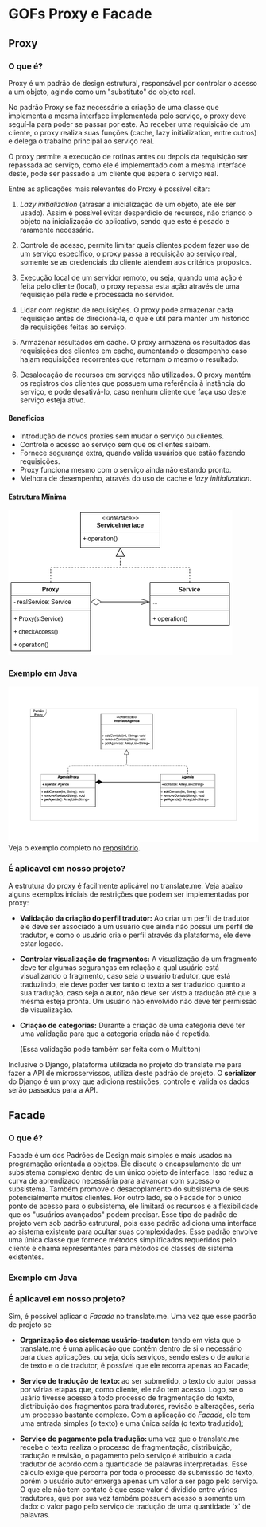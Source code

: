# GOFs Proxy e Facade

## Proxy
### O que é?
Proxy é um padrão de design estrutural, responsável por controlar o acesso a um objeto, agindo como um "substituto" do objeto real.

No padrão Proxy se faz necessário a criação de uma classe que implementa a mesma interface implementada pelo serviço, o proxy deve seguí-la para poder se passar por este. Ao receber uma requisição de um cliente, o proxy realiza suas funções (cache, lazy initialization, entre outros) e delega o trabalho principal ao serviço real.

O proxy permite a execução de rotinas antes ou depois da requisição ser repassada ao serviço, como ele é implementado com a mesma interface deste, pode ser passado a um cliente que espera o serviço real.

Entre as aplicações mais relevantes do Proxy é possível citar:
1. _Lazy initialization_ (atrasar a inicialização de um objeto, até ele ser usado). Assim é possível evitar desperdício de recursos, não criando o objeto na inicialização do aplicativo, sendo que este é pesado e raramente necessário.

2. Controle de acesso, permite limitar quais clientes podem fazer uso de um serviço específico, o proxy passa a requisição ao serviço real, somente se as credenciais do cliente atendem aos critérios propostos.

3. Execução local de um servidor remoto, ou seja, quando uma ação é feita pelo cliente (local), o proxy repassa esta ação através de uma requisição pela rede e processada no servidor.

4. Lidar com registro de requisições. O proxy pode armazenar cada requisição antes de direcioná-la, o que é útil para manter um histórico de requisições feitas ao serviço.

5. Armazenar resultados em cache. O proxy armazena os resultados das requisições dos clientes em cache, aumentando o desempenho caso hajam requisições recorrentes que retornam o mesmo o resultado.

6. Desalocação de recursos em serviços não utilizados. O proxy mantém os registros dos clientes que possuem uma referência à instância do serviço, e pode desativá-lo, caso nenhum cliente que faça uso deste serviço esteja ativo.


#### Benefícios
* Introdução de novos proxies sem mudar o serviço ou clientes.
* Controla o acesso ao serviço sem que os clientes saibam.
* Fornece segurança extra, quando valida usuários que estão fazendo requisições.
* Proxy funciona mesmo com o serviço ainda não estando pronto.
* Melhora de desempenho, através do uso de cache e _lazy initialization_.

#### Estrutura Mínima

![](../../../assets/desenho/padroes/proxy_pattern.png)

### Exemplo em Java
![](../../../assets/desenho/padroes/DiagramaProxy.png)
Veja o exemplo completo no [repositório](https://github.com/translate-me/exemplosGOF/tree/master/proxy).

### É aplicavel em nosso projeto?
A estrutura do proxy é facilmente aplicável no translate.me. Veja abaixo alguns exemplos iniciais de restrições que podem ser implementadas por proxy:

* __Validação da criação do perfil tradutor:__ Ao criar um perfil de tradutor ele deve ser associado a um usuário que ainda não possui um perfil de tradutor, e como o usuário cria o perfil através da plataforma, ele deve estar logado.

* __Controlar visualização de fragmentos:__ A visualização de um fragmento deve ter algumas seguranças em relação a qual usuário está visualizando o fragmento, caso seja o usuário tradutor, que está traduzindo, ele deve poder ver tanto o texto a ser traduzido quanto a sua tradução, caso seja o autor, não deve ser visto a tradução até que a mesma esteja pronta. Um usuário não envolvido não deve ter permissão de visualização.

* __Criação de categorias:__ Durante a criação de uma categoria deve ter uma validação para que a categoria criada não é repetida.

    (Essa validação pode também ser feita com o Multiton)

Inclusive o Django, plataforma utilizada no projeto do translate.me para fazer a API de microsservissos, utiliza deste padrão de projeto. O __serializer__ do Django é um proxy que adiciona restrições, controle e valida os dados serão passados para a API.

## Facade
### O que é?
Facade é um dos Padrões de Design mais simples e mais usados na programação orientada a objetos. Ele discute o encapsulamento de um subsistema complexo dentro de um único objeto de interface. Isso reduz a curva de aprendizado necessária para alavancar com sucesso o subsistema. Também promove o desacoplamento do subsistema de seus potencialmente muitos clientes. Por outro lado, se o Facade for o único ponto de acesso para o subsistema, ele limitará os recursos e a flexibilidade que os "usuários avançados" podem precisar. Esse tipo de padrão de projeto vem sob padrão estrutural, pois esse padrão adiciona uma interface ao sistema existente para ocultar suas complexidades.
Esse padrão envolve uma única classe que fornece métodos simplificados requeridos pelo cliente e chama representantes para métodos de classes de sistema existentes.

### Exemplo em Java

### É aplicavel em nosso projeto?
Sim, é possível aplicar o _Facade_ no translate.me. Uma vez que esse padrão de projeto se

* <b> Organização dos sistemas usuário-tradutor: </b> tendo em vista que o translate.me é uma aplicação que contém dentro de si o necessário para duas aplicações, ou seja, dois serviços, sendo estes o de autoria de texto e o de tradutor, é possível que ele recorra apenas ao Facade;

* <b> Serviço de tradução de texto: </b> ao ser submetido, o texto do autor passa por várias etapas que, como cliente, ele não tem acesso. Logo, se o usário tivesse acesso à todo processo de fragmentação do texto, distribuição dos fragmentos para tradutores, revisão e alterações, seria um processo bastante complexo. Com a aplicação do _Facade_, ele tem uma entrada simples (o texto) e uma única saída (o texto traduzido);

* <b> Serviço de pagamento pela tradução: </b> uma vez que o translate.me recebe o texto realiza o processo de fragmentação, distribuição, tradução e revisão, o pagamento pelo serviço é atribuído a cada tradutor de acordo com a quantidade de palavras interpretadas. Esse cálculo exige que percorra por toda o processo de submissão do texto, porém o usuário autor enxerga apenas um valor a ser pago pelo serviço. O que ele não tem contato é que esse valor é dividido entre vários tradutores, que por sua vez também possuem acesso a somente um dado: o valor pago pelo serviço de tradução de uma quantidade 'x' de palavras.
